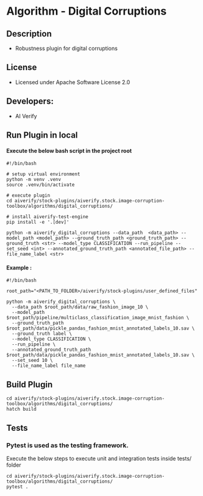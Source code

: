 # Algorithm - Digital Corruptions

## Description
* Robustness plugin for digital corruptions

## License
* Licensed under Apache Software License 2.0

## Developers:
* AI Verify

## Run Plugin in local
#### Execute the below bash script in the project root
```
#!/bin/bash

# setup virtual environment
python -m venv .venv
source .venv/bin/activate

# execute plugin
cd aiverify/stock-plugins/aiverify.stock.image-corruption-toolbox/algorithms/digital_corruptions/

# install aiverify-test-engine 
pip install -e '.[dev]'

python -m aiverify_digital_corruptions --data_path  <data_path> --model_path <model_path> --ground_truth_path <ground_truth_path> --ground_truth <str> --model_type CLASSIFICATION --run_pipeline --set_seed <int> --annotated_ground_truth_path <annotated_file_path> --file_name_label <str>

```
#### Example : 
```
#!/bin/bash

root_path="<PATH_TO_FOLDER>/aiverify/stock-plugins/user_defined_files"

python -m aiverify_digital_corruptions \
  --data_path $root_path/data/raw_fashion_image_10 \
  --model_path $root_path/pipeline/multiclass_classification_image_mnist_fashion \
  --ground_truth_path $root_path/data/pickle_pandas_fashion_mnist_annotated_labels_10.sav \
  --ground_truth label \
  --model_type CLASSIFICATION \
  --run_pipeline \
  --annotated_ground_truth_path $root_path/data/pickle_pandas_fashion_mnist_annotated_labels_10.sav \
  --set_seed 10 \
  --file_name_label file_name
```

## Build Plugin
```
cd aiverify/stock-plugins/aiverify.stock.image-corruption-toolbox/algorithms/digital_corruptions/
hatch build
```
## Tests
### Pytest is used as the testing framework.
Execute the below steps to execute unit and integration tests inside tests/ folder
```
cd aiverify/stock-plugins/aiverify.stock.image-corruption-toolbox/algorithms/digital_corruptions/
pytest .
```
